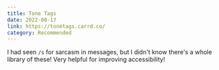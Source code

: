 ```yaml
---
title: Tone Tags
date: 2022-08-17
link: https://tonetags.carrd.co/
category: Recommended
---
```

I had seen `/s` for sarcasm in messages, but I didn't know there's a whole library of these! Very helpful for improving accessibility!